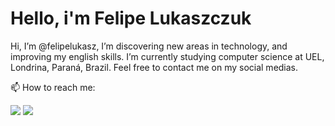 # Hello, i'm Felipe Lukaszczuk
  
  Hi, I’m @felipelukasz, I’m discovering new areas in technology, and improving my english skills. I’m currently studying computer science at UEL, Londrina, Paraná, Brazil. Feel free to contact me on my social medias.
  
  📫 How to reach me:
  
<div>
	<a href="https://www.instagram.com/felipe_lukaszczuk/" target="_blank"> <img src ="https://img.shields.io/badge/Instagram-E4405F?style=for-the-badge&logo=instagram&logoColor=white" target="_blank"></a>
	<a href="mailto:felipe.guilhen@uel.br" target="_blank"> <img src ="https://img.shields.io/badge/Gmail-D14836?style=for-the-badge&logo=gmail&logoColor=white"></a>
</div>
